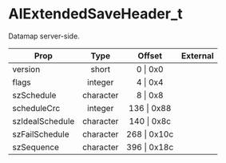 # AIExtendedSaveHeader_t

Datamap server-side.

|Prop|Type|Offset|External|
|---|:-:|:-:|--:|
|version|short|0 \| 0x0||
|flags|integer|4 \| 0x4||
|szSchedule|character|8 \| 0x8||
|scheduleCrc|integer|136 \| 0x88||
|szIdealSchedule|character|140 \| 0x8c||
|szFailSchedule|character|268 \| 0x10c||
|szSequence|character|396 \| 0x18c||
